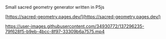 Small sacred geometry generator written in P5js

[https://sacred-geometry.pages.dev/](https://sacred-geometry.pages.dev/)


https://user-images.githubusercontent.com/34930772/137296235-79f628f5-b9eb-4bcc-8f97-33309b6a7575.mp4


